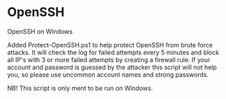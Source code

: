 # OpenSSH
OpenSSH on Windows

Added Protect-OpenSSH.ps1 to help protect OpenSSH from brute force attacks. It will check the log for failed attempts every 5 minutes and block all IP's with 3 or more failed attempts by creating a firewall rule. If your account and password is guessed by the attacker this script will not help you, so please use uncommon account names and strong passwords.

NB! This script is only ment to be run on Windows.
